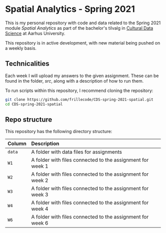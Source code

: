 # Spatial Analytics - Spring 2021
This is my personal repository with code and data related to the Spring 2021 module _Spatial Analytics_ as part of the bachelor's tilvalg in [Cultural Data Science](https://bachelor.au.dk/en/supplementary-subject/culturaldatascience/) at Aarhus University.

This repository is in active development, with new material being pushed on a weekly basis. 

## Technicalities
Each week I will upload my answers to the given assignment. These can be found in the folder, _src_, along with a description of how to run them. 

To run scripts within this repository, I recommend cloning the repository:

```bash
git clone https://github.com/frillecode/CDS-spring-2021-spatial.git
cd CDS-spring-2021-spatial
```


## Repo structure

This repository has the following directory structure:

| Column | Description|
|--------|:-----------|
```data```| A folder with data files for assignments
```W1```| A folder with files connected to the assignment for week 1
```W2```| A folder with files connected to the assignment for week 2
```W3```| A folder with files connected to the assignment for week 3
```W4```| A folder with files connected to the assignment for week 4
```W6```| A folder with files connected to the assignment for week 6
